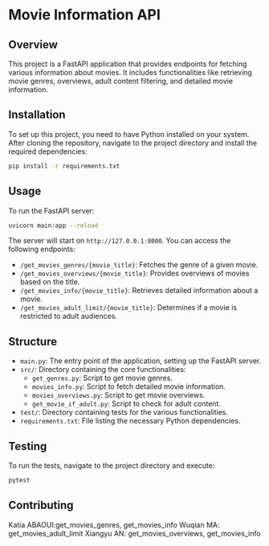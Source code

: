 # Movie Information API

## Overview

This project is a FastAPI application that provides endpoints for fetching various information about movies. It includes functionalities like retrieving movie genres, overviews, adult content filtering, and detailed movie information.

## Installation

To set up this project, you need to have Python installed on your system. After cloning the repository, navigate to the project directory and install the required dependencies:

```bash
pip install -r requirements.txt
```

## Usage

To run the FastAPI server:

```bash
uvicorn main:app --reload
```

The server will start on `http://127.0.0.1:8000`. You can access the following endpoints:

- `/get_movies_genres/{movie_title}`: Fetches the genre of a given movie.
- `/get_movies_overviews/{movie_title}`: Provides overviews of movies based on the title.
- `/get_movies_info/{movie_title}`: Retrieves detailed information about a movie.
- `/get_movies_adult_limit/{movie_title}`: Determines if a movie is restricted to adult audiences.

## Structure

- `main.py`: The entry point of the application, setting up the FastAPI server.
- `src/`: Directory containing the core functionalities:
  - `get_genres.py`: Script to get movie genres.
  - `movies_info.py`: Script to fetch detailed movie information.
  - `movies_overviews.py`: Script to get movie overviews.
  - `get_movie_if_adult.py`: Script to check for adult content.
- `test/`: Directory containing tests for the various functionalities.
- `requirements.txt`: File listing the necessary Python dependencies.

## Testing

To run the tests, navigate to the project directory and execute:

```bash
pytest
```

## Contributing
Katia ABAOUI:get_movies_genres, get_movies_info
Wuqian MA: get_movies_adult_limit
Xiangyu AN: get_movies_overviews, get_movies_info